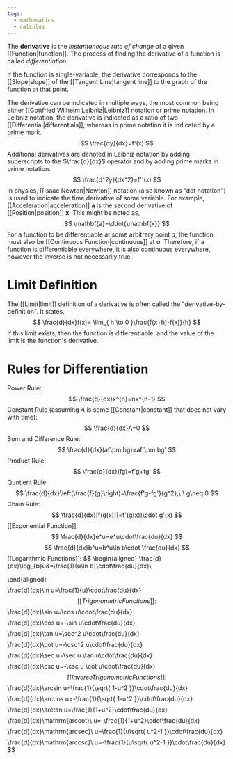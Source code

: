 ```yaml
---
tags:
  - mathematics
  - calculus
---
```

The **derivative** is the *instantaneous rate of change* of a given [[Function|function]]. The process of finding the derivative of a function is called *differentiation*. 

If the function is single-variable, the derivative corresponds to the [[Slope|slope]] of the [[Tangent Line|tangent line]] to the graph of the function at that point.

The derivative can be indicated in multiple ways, the most common being either [[Gottfried Wilhelm Leibniz|Leibniz]] notation or prime notation. In Leibniz notation, the derivative is indicated as a ratio of two [[Differential|differentials]], whereas in prime notation it is indicated by a prime mark.
$$
\frac{dy}{dx}=f'(x)
$$
Additional derivatives are denoted in Leibniz notation by adding superscripts to the $\frac{d}{dx}$ operator and by adding prime marks in prime notation.
$$
\frac{d^2y}{dx^2}=f''(x)
$$
In physics, [[Isaac Newton|Newton]] notation (also known as "dot notation") is used to indicate the time derivative of some variable. For example, [[Acceleration|acceleration]] $\mathbf{a}$ is the second derivative of [[Position|position]] $\mathbf{x}$. This might be noted as,
$$
\mathbf{a}=\ddot{\mathbf{x}}
$$
For a function to be differentiable at some arbitrary point $a$, the function must also be [[Continuous Function|continuous]] at $a$. Therefore, if a function is differentiable everywhere, it is also continuous everywhere, however the inverse is not necessarily true.
# Limit Definition

The [[Limit|limit]] definition of a derivative is often called the "derivative-by-definition". It states,
$$
\frac{d}{dx}f(x)= \lim_{ h \to 0 }\frac{f(x+h)-f(x)}{h} 
$$
If this limit exists, then the function is differentiable, and the value of the limit is the function's derivative.

# Rules for Differentiation

Power Rule:
$$
\frac{d}{dx}x^{n}=nx^{n-1}
$$
Constant Rule (assuming $A$ is some [[Constant|constant]] that does not vary with time):
$$
\frac{d}{dx}A=0
$$
Sum and Difference Rule:
$$
\frac{d}{dx}(af\pm bg)=af'\pm bg'
$$
Product Rule:
$$
\frac{d}{dx}(fg)=f'g+fg'
$$
Quotient Rule:
$$
\frac{d}{dx}\left(\frac{f}{g}\right)=\frac{f'g-fg'}{g^2},\ \ g\neq 0
$$
Chain Rule:
$$
\frac{d}{dx}[f(g(x))]=f'(g(x))\cdot g'(x)
$$
[[Exponential Function]]:
$$
\frac{d}{dx}e^u=e^u\cdot\frac{du}{dx}
$$
$$
\frac{d}{dx}b^u=b^u\ln b\cdot \frac{du}{dx}
$$
[[Logarithmic Functions]]:
$$
\begin{aligned}
\frac{d}{dx}\log_{b}u&=\frac{1}{u\ln b}\cdot\frac{du}{dx}\\

\end{aligned}
$$
$$
\frac{d}{dx}\ln u=\frac{1}{u}\cdot\frac{du}{dx}
$$
[[Trigonometric Functions]]:
$$
\frac{d}{dx}\sin u=\cos u\cdot\frac{du}{dx}
$$
$$
\frac{d}{dx}\cos u=-\sin u\cdot\frac{du}{dx}
$$
$$
\frac{d}{dx}\tan u=\sec^2 u\cdot\frac{du}{dx}
$$
$$
\frac{d}{dx}\cot u=-\csc^2 u\cdot\frac{du}{dx}
$$
$$
\frac{d}{dx}\sec u=\sec u \tan u\cdot\frac{du}{dx}
$$
$$
\frac{d}{dx}\csc u=-\csc u \cot u\cdot\frac{du}{dx}
$$
[[Inverse Trigonometric Functions]]:
$$
\frac{d}{dx}\arcsin u=\frac{1}{\sqrt{ 1-u^2 }}\cdot\frac{du}{dx}
$$
$$
\frac{d}{dx}\arccos u=-\frac{1}{\sqrt{ 1-u^2 }}\cdot\frac{du}{dx}
$$
$$
\frac{d}{dx}\arctan u=\frac{1}{1+u^2}\cdot\frac{du}{dx}
$$
$$
\frac{d}{dx}\mathrm{arccot}\ u=-\frac{1}{1+u^2}\cdot\frac{du}{dx}
$$
$$
\frac{d}{dx}\mathrm{arcsec}\ u=\frac{1}{u\sqrt{ u^2-1 }}\cdot\frac{du}{dx}
$$
$$
\frac{d}{dx}\mathrm{arccsc}\ u=-\frac{1}{u\sqrt{ u^2-1 }}\cdot\frac{du}{dx}
$$



